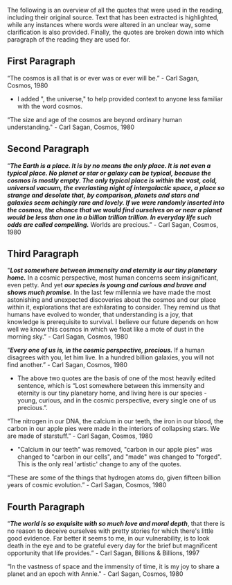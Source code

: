 The following is an overview of all the quotes that were used in the reading, including their original source. Text that has been extracted is highlighted, while any instances where words were altered in an unclear way, some clarification is also provided. Finally, the quotes are broken down into which paragraph of the reading they are used for. 

## First Paragraph

“The cosmos is all that is or ever was or ever will be.” - Carl Sagan, Cosmos, 1980

- I added ", the universe," to help provided context to anyone less familiar with the word cosmos.

“The size and age of the cosmos are beyond ordinary human understanding." - Carl Sagan, Cosmos, 1980


## Second Paragraph

“**_The Earth is a place. It is by no means the only place. It is not even a typical place. No planet or star or galaxy can be typical, because the cosmos is mostly empty. The only typical place is within the vast, cold, universal vacuum, the everlasting night of intergalactic space, a place so strange and desolate that, by comparison, planets and stars and galaxies seem achingly rare and lovely. If we were randomly inserted into the cosmos, the chance that we would find ourselves on or near a planet would be less than one in a billion trillion trillion. In everyday life such odds are called compelling._** Worlds are precious.” - Carl Sagan, Cosmos, 1980


## Third Paragraph

"_**Lost somewhere between immensity and eternity is our tiny planetary home.**_ In a cosmic perspective, most human concerns seem insignificant, even petty. And yet _**our species is young and curious and brave and shows much promise.**_ In the last few millennia we have made the most astonishing and unexpected discoveries about the cosmos and our place within it, explorations that are exhilarating to consider. They remind us that humans have evolved to wonder, that understanding is a joy, that knowledge is prerequisite to survival. I believe our future depends on how well we know this cosmos in which we float like a mote of dust in the morning sky.” - Carl Sagan, Cosmos, 1980

“_**Every one of us is, in the cosmic perspective, precious.**_ If a human disagrees with you, let him live. In a hundred billion galaxies, you will not find another.” - Carl Sagan, Cosmos, 1980

- The above two quotes are the basis of one of the most heavily edited sentence, which is “Lost somewhere between this immensity and eternity is our tiny planetary home, and living here is our species - young, curious, and in the cosmic perspective, every single one of us precious.”.



“The nitrogen in our DNA, the calcium in our teeth, the iron in our blood, the carbon in our apple pies were made in the interiors of collapsing stars. We are made of starstuff.” - Carl Sagan, Cosmos, 1980

- "Calcium in our teeth" was removed, "carbon in our apple pies" was changed to "carbon in our cells", and "made" was changed to "forged". This is the only real 'artistic' change to any of the quotes. 

“These are some of the things that hydrogen atoms do, given fifteen billion years of cosmic evolution.” - Carl Sagan, Cosmos, 1980

## Fourth Paragraph



“_**The world is so exquisite with so much love and moral depth**_, that there is no reason to deceive ourselves with pretty stories for which there's little good evidence. Far better it seems to me, in our vulnerability, is to look death in the eye and to be grateful every day for the brief but magnificent opportunity that life provides.” -  Carl Sagan, Billions & Billions, 1997

“In the vastness of space and the immensity of time, it is my joy to share a planet and an epoch with Annie." - Carl Sagan, Cosmos, 1980
